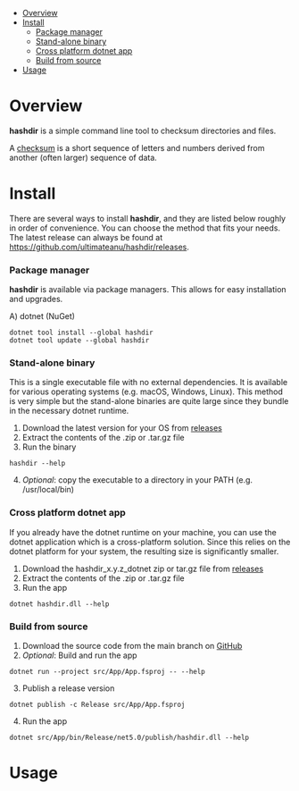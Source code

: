 - [Overview](#overview)
- [Install](#install)
    * [Package manager](#package-manager)
    * [Stand-alone binary](#stand-alone-binary)
    * [Cross platform dotnet app](#cross-platform-dotnet-app)
    * [Build from source](#build-from-source)
- [Usage](#usage)
    
# Overview
**hashdir** is a simple command line tool to checksum directories and files.

A [checksum](https://en.wikipedia.org/wiki/Checksum) is a short sequence of letters and numbers derived from another (often larger) sequence of data.
    
# Install
There are several ways to install **hashdir**, and they are listed below roughly in order of convenience. You can choose the method that fits your needs. The latest release can always be found at <https://github.com/ultimateanu/hashdir/releases>.

### Package manager
**hashdir** is available via package managers. This allows for easy installation and upgrades.

A) dotnet (NuGet)
```
dotnet tool install --global hashdir
dotnet tool update --global hashdir
```

### Stand-alone binary
This is a single executable file with no external dependencies. It is available for various operating systems (e.g. macOS, Windows, Linux). This method is very simple but the stand-alone binaries are quite large since they bundle in the necessary dotnet runtime.

1. Download the latest version for your OS from [releases](https://github.com/ultimateanu/hashdir/releases)
2. Extract the contents of the .zip or .tar.gz file
3. Run the binary
```
hashdir --help
```
4. _Optional_: copy the executable to a directory in your PATH (e.g. /usr/local/bin)

### Cross platform dotnet app
If you already have the dotnet runtime on your machine, you can use the dotnet application which is a cross-platform solution. Since this relies on the dotnet platform for your system, the resulting size is significantly smaller.

1. Download the hashdir_x.y.z_dotnet zip or tar.gz file from [releases](https://github.com/ultimateanu/hashdir/releases)
2. Extract the contents of the .zip or .tar.gz file
3. Run the app  
```
dotnet hashdir.dll --help
```

### Build from source

1. Download the source code from the main branch on [GitHub](https://github.com/ultimateanu/hashdir/tree/main)
2. _Optional_: Build and run the app
```
dotnet run --project src/App/App.fsproj -- --help    
```
3. Publish a release version
```
dotnet publish -c Release src/App/App.fsproj 
```
4. Run the app
```
dotnet src/App/bin/Release/net5.0/publish/hashdir.dll --help
```

# Usage

